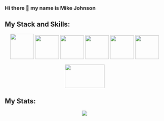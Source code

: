 ### Hi there 👋 my name is Mike Johnson

## My Stack and Skills:
<p align="center">
  <img src="https://user-images.githubusercontent.com/101275747/175782285-eec2dc37-d240-4ef5-8001-4482ba082ca6.png"  width=75px height=80px> 
  <img src="https://user-images.githubusercontent.com/101275747/175783359-e4bfd4f6-559d-421c-b523-525d63d3c5af.png"  width=75px height=75px> 
  <img src="https://user-images.githubusercontent.com/101275747/175782344-b1111ea8-aa67-435e-997d-f135971db144.png"  width=75px height=75px> 
  <img src="https://user-images.githubusercontent.com/101275747/175782781-a482f3d3-d14a-4ff0-8bf3-3d693d188a63.png"  width=75px height=75px> 
  <img src="https://user-images.githubusercontent.com/101275747/175782823-e5b6c36a-2520-4ee2-9d5a-b6db0f39a565.png"  width=75px height=75px> 
  <img src="https://user-images.githubusercontent.com/101275747/175783295-d9720fbf-5f68-4c3f-b95f-d18832c0ef8a.png"  width=75px height=75px> 
 </p>
 <p align="center">
  <img src="https://user-images.githubusercontent.com/101275747/175783684-5688cf8a-0b18-4e8b-91e0-d485a41d7b64.png"  width=125px height=75px>
 </p>
 
 ## My Stats:
 
<p align="center">
  <img src="https://github-readme-stats.vercel.app/api?username=mikerjohnson27&theme=cobalt&show_icons=true"> 
</p>
<!--
**mikerjohnson27/mikerjohnson27** is a ✨ _special_ ✨ repository because its `README.md` (this file) appears on your GitHub profile.

Here are some ideas to get you started:

- 🔭 I’m currently working on ...
- 🌱 I’m currently learning ...![kisspng-node-js-javascript-server-side-scripting-ruby-5ad4ed85bd63f1 3434504215239038777758](https://user-images.githubusercontent.com/101275747/175781567-bc6ef2d5-89d7-4675-a64a-7605628e110b.png)

- 👯 I’m looking to collaborate on ...
- 🤔 I’m looking for help with ...
- 💬 Ask me about ...
- 📫 How to reach me: ...
- 😄 Pronouns: ...
- ⚡ Fun fact: ...
-->
